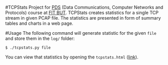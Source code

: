 #TCPStats
Project for [PDS](https://www.fit.vutbr.cz/study/courses/index.php?id=10921) (Data Communications, Computer Networks and Protocols) course at [FIT BUT](https://www.fit.vutbr.cz/). TCPStats creates statistics for a single TCP stream in given PCAP file. The statistics are presented in form of summary tables and charts in a web page.

#Usage
The following command will generate statistic for the given `file` and store them in the `log/` folder:
```
$ ./tcpstats.py file
```
You can view that statistics by opening the `tcpstats.html` ([link](tcpstats.html)).
